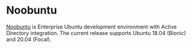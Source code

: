 # Noobuntu

[Noobuntu](//github.com/noobient/noobuntu) is Enterprise Ubuntu development environment with Active Directory integration. The current release supports Ubuntu 18.04 (Bionic) and 20.04 (Focal).
